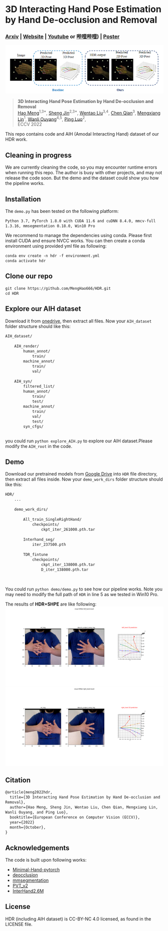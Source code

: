 # 3D Interacting Hand Pose Estimation by Hand De-occlusion and Removal 
### [Arxiv](https://arxiv.org/abs/2207.11061) | [Website](https://menghao666.github.io/HDR/) | [Youtube](https://www.youtube.com/watch?v=Q8IViooXrwY) or [哔哩哔哩](https://www.bilibili.com/video/BV1LG4y1X7by/?share_source=copy_web&vd_source=b95f1bc03e231d9e795f5f04258584b8)) | [Poster](assets/6671.pdf)
![](assets/intro.png)
>**3D Interacting Hand Pose Estimation by Hand De-occlusion and Removal**\
> <a href="https://menghao666.github.io/" target="_blank">Hao Meng</a><sup>1,3*</sup>,
<a href="https://jin-s13.github.io/" target="_blank">Sheng Jin</a><sup>2,3*</sup>,
<a href="https://scholar.google.com/citations?user=KZn9NWEAAAAJ&hl=en" target="_blank">Wentao Liu</a><sup>3,4</sup>,
<a href="https://scholar.google.com.hk/citations?user=AerkT0YAAAAJ&hl=en" target="_blank">Chen Qian</a><sup>3</sup>,
<a href="https://ieeexplore.ieee.org/author/37897574600" target="_blank">Mengxiang Lin</a><sup>1</sup>,
<a href="https://wlouyang.github.io/" target="_blank">Wanli Ouyang</a><sup>4,5</sup>,
<a href="http://luoping.me/" target="_blank">Ping Luo</a><sup>2</sup>,
\
>ECCV 2022

This repo contains code and AIH (Amodal Interacting Hand) dataset of our HDR work.


## Cleaning in progress
We are currently cleaning the code, so you may encounter runtime errors when running this repo.
The author is busy with other projects, and may not release the code soon. But the demo and the dataset could show you how the pipeline works.

## Installation
The `demo.py` has been tested on the following platform:
```
Python 3.7, PyTorch 1.8.0 with CUDA 11.6 and cuDNN 8.4.0, mmcv-full 1.3.16, mmsegmentation 0.18.0, Win10 Pro
``` 
We recommend to manage the dependencies using conda.
Please first install CUDA and ensure NVCC works. 
You can then create a conda environment using provided yml file as following:
```
conda env create -n hdr -f environment.yml
conda activate hdr
```

## Clone our repo
```
git clone https://github.com/MengHao666/HDR.git
cd HDR
```


## Explore our AIH dataset
Download it from [onedrive](https://connecthkuhk-my.sharepoint.com/:f:/g/personal/js20_connect_hku_hk/El9VswXHW35EocHo4ogpW5EBpzl3bZW7WoXoXeX3cEvcpw?e=M6gCIt), then extract all files.
Now your `AIH_dataset` folder structure should like this:
```
AIH_dataset/

    AIH_render/
        human_annot/
            train/
        machine_annot/
            train/
            val/
            
    AIH_syn/
        filtered_list/
        human_annot/
            train/
            test/
        machine_annot/
            train/
            val/
            test/
        syn_cfgs/
        
```
you could run `python explore_AIH.py` to explore our AIH dataset.Please modify the `AIH_root` in the code.

## Demo
Download our pretrained models from [Google Drive](https://drive.google.com/file/d/11kGAz_qpvHj15tozcWZhbC_Dbgj5FKBu/view?usp=sharing) 
into `HDR` file directory, then extract all files inside.
Now your `demo_work_dirs` folder structure should like this:
```
HDR/
    ...
    
    demo_work_dirs/
    
        All_train_SingleRightHand/
            checkpoints/
                ckpt_iter_261000.pth.tar
                
        Interhand_seg/
            iter_237500.pth
            
        TDR_fintune
            checkpoints/
                ckpt_iter_138000.pth.tar
                D_iter_138000.pth.tar
        
        
```

You could run `python demo/demo.py` to see how our pipeline works. Note you may need to modify the full path of `HDR` in line 5 as we tested in Win10 Pro.

The results of **HDR+SHPE** are like following:
![](assets/demo_left_hand.png)
![](assets/demo_right_hand.png)

## Citation
```
@article{meng2022hdr,
  title={3D Interacting Hand Pose Estimation by Hand De-occlusion and Removal},
  author={Hao Meng, Sheng Jin, Wentao Liu, Chen Qian, Mengxiang Lin, Wanli Ouyang, and Ping Luo},
  booktitle={European Conference on Computer Vision (ECCV)},
  year={2022}
  month={October},
}
```
## Acknowledgements
The code is built upon following works:
- [Minimal-Hand-pytorch](https://github.com/MengHao666/Minimal-Hand-pytorch)
- [deocclusion](https://github.com/XiaohangZhan/deocclusion/)
- [mmsegmentation](https://github.com/open-mmlab/mmsegmentation)
- [PVT_v2](https://github.com/whai362/PVT/blob/v2/detection/pvt_v2.py)
- [InterHand2.6M](https://github.com/facebookresearch/InterHand2.6M)

## License
HDR (including AIH dataset) is CC-BY-NC 4.0 licensed, as found in the LICENSE file.
